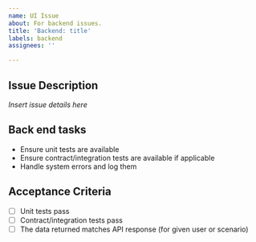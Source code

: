 ```yaml
---
name: UI Issue
about: For backend issues.
title: 'Backend: title'
labels: backend
assignees: ''

---
```


## Issue Description
_Insert issue details here_

## Back end tasks
- Ensure unit tests are available
- Ensure contract/integration tests are available if applicable
- Handle system errors and log them

## Acceptance Criteria
- [ ] Unit tests pass
- [ ] Contract/integration tests pass
- [ ] The data returned matches API response (for given user or scenario)
